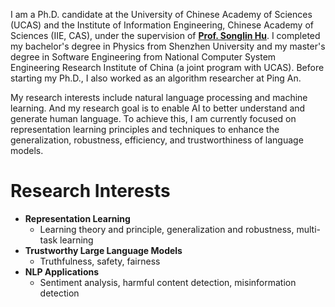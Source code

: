 I am a Ph.D. candidate at the University of Chinese Academy of Sciences (UCAS) and the Institute of Information Engineering, Chinese Academy of Sciences (IIE, CAS), under the supervision of [**Prof. Songlin Hu**](https://people.ucas.ac.cn/~husonglin?language=en). I completed my bachelor's degree in Physics from Shenzhen University and my master's degree in Software Engineering from National Computer System Engineering Research Institute of China (a joint program with UCAS). Before starting my Ph.D., I also worked as an algorithm researcher at Ping An.

My research interests include natural language processing and machine learning. And my research goal is to enable AI to better understand and generate human language. To achieve this, I am currently focused on representation learning principles and techniques to enhance the generalization, robustness, efficiency, and trustworthiness of language models.


# Research Interests
- **Representation Learning**
  - Learning theory and principle, generalization and robustness, multi-task learning
- **Trustworthy Large Language Models**
  - Truthfulness, safety, fairness
- **NLP Applications**
  - Sentiment analysis, harmful content detection, misinformation detection
